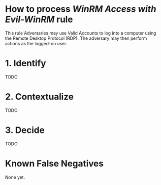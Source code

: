 # How to process *WinRM Access with Evil-WinRM* rule
This rule Adversaries may use Valid Accounts to log into a computer using the Remote Desktop Protocol (RDP). The adversary may then perform actions as the logged-on user.

# 1. Identify
TODO

# 2. Contextualize
TODO

# 3. Decide
TODO

# Known False Negatives
None yet.
